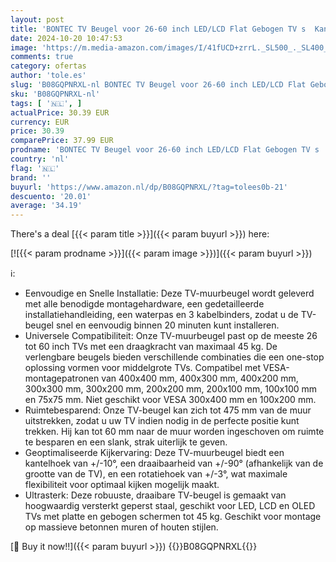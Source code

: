 ```yaml
---
layout: post
title: 'BONTEC TV Beugel voor 26-60 inch LED/LCD Flat Gebogen TV s  Kantel-  Draai- en Rotatie Wandmontage tot 45 kg  Max VESA 400x400 mm  Inclusief Waterpas en Kabelbinders'
date: 2024-10-20 10:47:53
image: 'https://m.media-amazon.com/images/I/41fUCD+zrrL._SL500_._SL400_.jpg'
comments: true
category: ofertas
author: 'tole.es'
slug: 'B08GQPNRXL-nl BONTEC TV Beugel voor 26-60 inch LED/LCD Flat Gebogen TV s...'
sku: 'B08GQPNRXL-nl'
tags: [ '🇳🇱', ]
actualPrice: 30.39 EUR
currency: EUR
price: 30.39
comparePrice: 37.99 EUR
prodname: 'BONTEC TV Beugel voor 26-60 inch LED/LCD Flat Gebogen TV s  Kantel-  Draai- en Rotatie Wandmontage tot 45 kg  Max VESA 400x400 mm  Inclusief Waterpas en Kabelbinders'
country: 'nl'
flag: '🇳🇱'
brand: ''
buyurl: 'https://www.amazon.nl/dp/B08GQPNRXL/?tag=tolees0b-21'
descuento: '20.01'
average: '34.19'
---
```


There's a deal [{{< param title >}}]({{< param buyurl >}})  here:

[![{{< param prodname >}}]({{< param image >}})]({{< param buyurl >}})

ℹ️:

- Eenvoudige en Snelle Installatie: Deze TV-muurbeugel wordt geleverd met alle benodigde montagehardware, een gedetailleerde installatiehandleiding, een waterpas en 3 kabelbinders, zodat u de TV-beugel snel en eenvoudig binnen 20 minuten kunt installeren.
- Universele Compatibiliteit: Onze TV-muurbeugel past op de meeste 26 tot 60 inch TVs met een draagkracht van maximaal 45 kg. De verlengbare beugels bieden verschillende combinaties die een one-stop oplossing vormen voor middelgrote TVs. Compatibel met VESA-montagepatronen van 400x400 mm, 400x300 mm, 400x200 mm, 300x300 mm, 300x200 mm, 200x200 mm, 200x100 mm, 100x100 mm en 75x75 mm. Niet geschikt voor VESA 300x400 mm en 100x200 mm.
- Ruimtebesparend: Onze TV-beugel kan zich tot 475 mm van de muur uitstrekken, zodat u uw TV indien nodig in de perfecte positie kunt trekken. Hij kan tot 60 mm naar de muur worden ingeschoven om ruimte te besparen en een slank, strak uiterlijk te geven.
- Geoptimaliseerde Kijkervaring: Deze TV-muurbeugel biedt een kantelhoek van +/-10°, een draaibaarheid van +/-90° (afhankelijk van de grootte van de TV), en een rotatiehoek van +/-3°, wat maximale flexibiliteit voor optimaal kijken mogelijk maakt.
- Ultrasterk: Deze robuuste, draaibare TV-beugel is gemaakt van hoogwaardig versterkt geperst staal, geschikt voor LED, LCD en OLED TVs met platte en gebogen schermen tot 45 kg. Geschikt voor montage op massieve betonnen muren of houten stijlen.

[🛒 Buy it now!!]({{< param buyurl >}})
{{<world>}}B08GQPNRXL{{</world>}}
